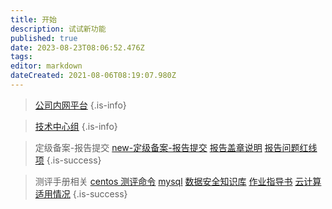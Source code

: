 ```yaml
---
title: 开始
description: 试试新功能
published: true
date: 2023-08-23T08:06:52.476Z
tags: 
editor: markdown
dateCreated: 2021-08-06T08:19:07.980Z
---
```


> [公司内网平台](/公司内网平台)
{.is-info}


> [技术中心组](/技术中心组)
{.is-info}


>定级备案-报告提交
> [new-定级备案-报告提交](/定级备案/new-定级备案-报告提交)
[报告盖章说明](/home/报告盖章说明)
[报告问题红线项](/home/报告问题红线项)
{.is-success}


>测评手册相关
>[centos 测评命令](/home/测评)
[mysql](/home/mysql)
[数据安全知识库](/home/数据安全知识库)
[作业指导书](/home/作业指导书)
[云计算适用情况](/home/云计算适用情况)
{.is-success}


